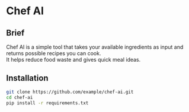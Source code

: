 # Chef AI

## Brief
Chef AI is a simple tool that takes your available ingredients as input and returns possible recipes you can cook.  
It helps reduce food waste and gives quick meal ideas.

## Installation
```bash
git clone https://github.com/example/chef-ai.git
cd chef-ai
pip install -r requirements.txt
```
